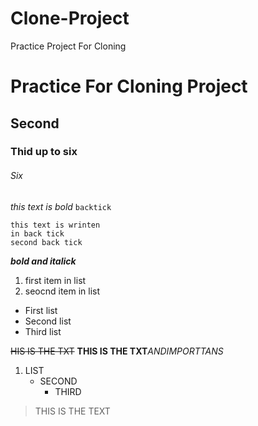 # Clone-Project
Practice Project For Cloning 
# Practice For Cloning Project
## Second 
### Thid up to six
###### Six
_this text is bold_
` backtick `
```
this text is wrinten 
in back tick
second back tick
```
***bold and italick***

1. first item in list
2. seocnd item in list


- First list 
- Second list
- Third list



~~HIS IS THE TXT~~
**THIS IS THE TXT**_ANDIMPORTTANS_
1. LIST
   - SECOND
     - THIRD
     
  > THIS IS THE TEXT
